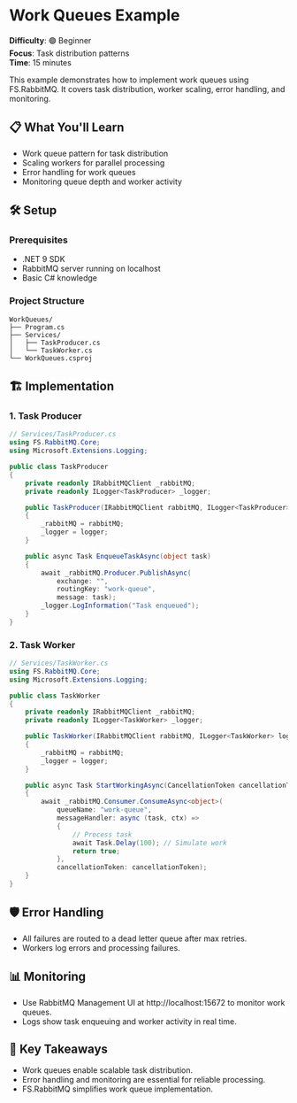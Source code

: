# Work Queues Example

**Difficulty**: 🟢 Beginner  
**Focus**: Task distribution patterns  
**Time**: 15 minutes

This example demonstrates how to implement work queues using FS.RabbitMQ. It covers task distribution, worker scaling, error handling, and monitoring.

## 📋 What You'll Learn
- Work queue pattern for task distribution
- Scaling workers for parallel processing
- Error handling for work queues
- Monitoring queue depth and worker activity

## 🛠️ Setup

### Prerequisites
- .NET 9 SDK
- RabbitMQ server running on localhost
- Basic C# knowledge

### Project Structure
```
WorkQueues/
├── Program.cs
├── Services/
│   ├── TaskProducer.cs
│   └── TaskWorker.cs
└── WorkQueues.csproj
```

## 🏗️ Implementation

### 1. Task Producer

```csharp
// Services/TaskProducer.cs
using FS.RabbitMQ.Core;
using Microsoft.Extensions.Logging;

public class TaskProducer
{
    private readonly IRabbitMQClient _rabbitMQ;
    private readonly ILogger<TaskProducer> _logger;

    public TaskProducer(IRabbitMQClient rabbitMQ, ILogger<TaskProducer> logger)
    {
        _rabbitMQ = rabbitMQ;
        _logger = logger;
    }

    public async Task EnqueueTaskAsync(object task)
    {
        await _rabbitMQ.Producer.PublishAsync(
            exchange: "",
            routingKey: "work-queue",
            message: task);
        _logger.LogInformation("Task enqueued");
    }
}
```

### 2. Task Worker

```csharp
// Services/TaskWorker.cs
using FS.RabbitMQ.Core;
using Microsoft.Extensions.Logging;

public class TaskWorker
{
    private readonly IRabbitMQClient _rabbitMQ;
    private readonly ILogger<TaskWorker> _logger;

    public TaskWorker(IRabbitMQClient rabbitMQ, ILogger<TaskWorker> logger)
    {
        _rabbitMQ = rabbitMQ;
        _logger = logger;
    }

    public async Task StartWorkingAsync(CancellationToken cancellationToken)
    {
        await _rabbitMQ.Consumer.ConsumeAsync<object>(
            queueName: "work-queue",
            messageHandler: async (task, ctx) =>
            {
                // Process task
                await Task.Delay(100); // Simulate work
                return true;
            },
            cancellationToken: cancellationToken);
    }
}
```

## 🛡️ Error Handling
- All failures are routed to a dead letter queue after max retries.
- Workers log errors and processing failures.

## 📊 Monitoring
- Use RabbitMQ Management UI at http://localhost:15672 to monitor work queues.
- Logs show task enqueuing and worker activity in real time.

## 🎯 Key Takeaways
- Work queues enable scalable task distribution.
- Error handling and monitoring are essential for reliable processing.
- FS.RabbitMQ simplifies work queue implementation. 